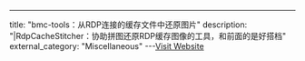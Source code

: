 ---
title: "bmc-tools：从RDP连接的缓存文件中还原图片"
description: "|RdpCacheStitcher：协助拼图还原RDP缓存图像的工具，和前面的是好搭档"
external_category: "Miscellaneous"
---[Visit Website](https://github.com/ANSSI-FR/bmc-tools)

